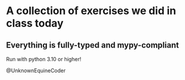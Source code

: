 # A collection of exercises we did in class today
## Everything is fully-typed and mypy-compliant

Run with python 3.10 or higher!

@UnknownEquineCoder